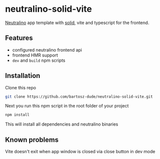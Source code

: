 # neutralino-solid-vite

[Neutralino](https://neutralino.js.org/) app template with [solid](https://solidjs.com), vite and typescript for the frontend.

## Features

- configured neutralino frontend api
- frontend HMR support
- `dev` and `build` npm scripts

## Installation

Clone this repo

```bash
git clone https://github.com/bartosz-dude/neutralino-solid-vite.git
```

Next you run this npm script in the root folder of your project

```bash
npm install
```

This will install all dependencies and neutralino binaries

## Known problems

Vite doesn't exit when app window is closed via close button in dev mode
